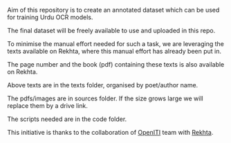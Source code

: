 Aim of this repository is to create an annotated dataset which can be used for training Urdu OCR models. 

The final dataset will be freely available to use and uploaded in this repo.


To minimise the manual effort needed for such a task, we are leveraging the texts available on Rekhta, where this manual effort has already been put in. 

The page number and the book (pdf) containing these texts is also available on Rekhta.

Above texts are in the texts folder, organised by poet/author name.

The pdfs/images are in sources folder. If the size grows large we will replace them by a drive link.

The scripts needed are in the code folder.


This initiative is thanks to the collaboration of [OpenITI](https://openiti.org) team with [Rekhta](https://www.rekhta.org).


